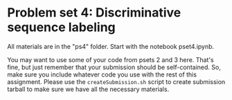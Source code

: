 Problem set 4: Discriminative sequence labeling
============

All materials are in the "ps4" folder. Start with the notebook pset4.ipynb.

You may want to use some of your code from psets 2 and 3 here.
That's fine, but just remember that your submission should be self-contained.
So, make sure you include whatever code you use with the rest of this assignment.
Please use the ```createSubmission.sh``` script to create submission tarball to make sure we have all the necessary materials.
